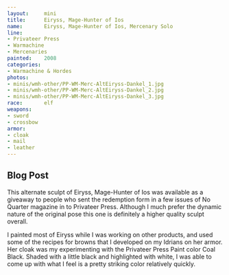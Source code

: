 ```yaml
---
layout:     mini
title:      Eiryss, Mage-Hunter of Ios
name:       Eiryss, Mage-Hunter of Ios, Mercenary Solo
line:       
- Privateer Press
- Warmachine
- Mercenaries
painted:    2008
categories:
- Warmachine & Hordes
photos:
- minis/wmh-other/PP-WM-Merc-AltEiryss-Dankel_1.jpg
- minis/wmh-other/PP-WM-Merc-AltEiryss-Dankel_2.jpg
- minis/wmh-other/PP-WM-Merc-AltEiryss-Dankel_3.jpg
race:       elf
weapons:    
- sword
- crossbow
armor:     
- cloak
- mail
- leather
---
```


## Blog Post
This alternate sculpt of Eiryss, Mage-Hunter of Ios was available as a giveaway to people who sent the redemption form in a few issues of No Quarter magazine in to Privateer Press. Although I much prefer the dynamic nature of the original pose this one is definitely a higher quality sculpt overall.
 
I painted most of Eiryss while I was working on other products, and used some of the recipes for browns that I developed on my Idrians on her armor. Her cloak was my experimenting with the Privateer Press Paint color Coal Black. Shaded with a little black and highlighted with white, I was able to come up with what I feel is a pretty striking color relatively quickly.